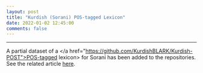 ```yaml
---
layout: post
title: "Kurdish (Sorani) POS-tagged Lexicon"
date: 2022-01-02 12:45:00 
comments: false
---
```


---
A partial dataset of a </a href="https://github.com/KurdishBLARK/Kurdish-POST">POS-tagged lexicon></a> for Sorani has been added to the repositories.
See the related article <a href="https://arxiv.org/pdf/2201.12793.pdf" target="_blank">here</a>.
  
